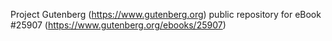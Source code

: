 Project Gutenberg (https://www.gutenberg.org) public repository for eBook #25907 (https://www.gutenberg.org/ebooks/25907)
